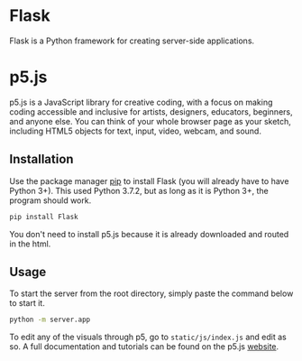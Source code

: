 # Flask

Flask is a Python framework for creating server-side applications.

# p5.js

p5.js is a JavaScript library for creative coding, with a focus on making coding accessible and inclusive for artists, designers, educators, beginners, and anyone else. You can think of your whole browser page as your sketch, including HTML5 objects for text, input, video, webcam, and sound.

## Installation
Use the package manager [pip](https://pip.pypa.io/en/stable/) to install Flask (you will already have to have Python 3+). This used Python 3.7.2, but as long as it is Python 3+, the program should work.

```bash
pip install Flask
```
You don't need to install p5.js because it is already downloaded and routed in the html.

## Usage
To start the server from the root directory, simply paste the command below to start it.
```bash
python -m server.app
``` 

To edit any of the visuals through p5, go to `static/js/index.js` and edit as so. A full documentation and tutorials can be found on the p5.js [website](https://p5js.org/).